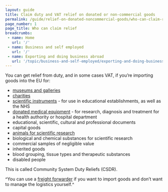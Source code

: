 ```yaml
---
layout: guide
title: Claim duty and VAT relief on donated or non-commercial goods
permalink: /guide/relief-on-donated-noncommercial-goods/who-can-claim-relief.html
page_number: 1
page_title: Who can claim relief
breadcrumbs:
 - name: Home
   url: '/'
 - name: Business and self employed
   url: '/'
 - name: Exporting and doing business abroad
   url: '/topic/business-and-self-employed/exporting-and-doing-business-abroad.html'   
---
```


You can get relief from duty, and in some cases VAT, if you’re importing goods into the EU for:

- [museums and galleries](/relief-on-donated-noncommercial-goods/museums-and-galleries)
- [charities](/relief-on-donated-noncommercial-goods/charities) 
- [scientific instruments](/relief-on-donated-noncommercial-goods/scientific-instruments) - for use in educational establishments, as well as the NHS
- [donated medical equipment](/relief-on-donated-noncommercial-goods/donated-medical-equipment) - for research, diagnosis and treatment for a health authority or hospital department 
- educational, scientific, cultural and professional documents
- capital goods 
- [animals for scientific research](/relief-on-donated-noncommercial-goods/animals-for-scientific-research)
- biological and chemical substances for scientific research
- commercial samples of negligible value
- inherited goods
- blood grouping, tissue types and therapeutic substances
- disabled people

This is called Community System Duty Reliefs (CSDR).

^You can use a [freight forwarder](http://www.bifa.org/members) if you want to import goods and don’t want to manage the logistics yourself.^
